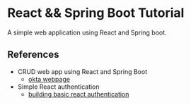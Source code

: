 # React && Spring Boot Tutorial
A simple web application using React and Spring boot.

## References
- CRUD web app using React and Spring Boot
  - [okta webpage](https://developer.okta.com/blog/2018/07/19/simple-crud-react-and-spring-boot)
- Simple React authentication
  - [building basic react authentication](https://medium.com/better-programming/building-basic-react-authentication-e20a574d5e71)
